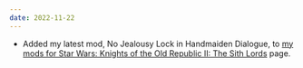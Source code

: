 ```yaml
---
date: 2022-11-22
---
```


* Added my latest mod, No Jealousy Lock in Handmaiden Dialogue, to [my mods for Star Wars: Knights of the Old Republic II: The Sith Lords](/projects/mods/kotor2) page.